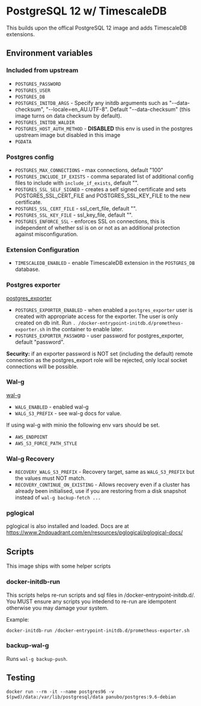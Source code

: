 # PostgreSQL 12 w/ TimescaleDB

This builds upon the offical PostgreSQL 12 image and adds TimescaleDB extensions.

## Environment variables

### Included from upstream

- `POSTGRES_PASSWORD`
- `POSTGRES_USER`
- `POSTGRES_DB`
- `POSTGRES_INITDB_ARGS` - Specify any initdb arguments such as "--data-checksum", "--locale=en_AU.UTF-8". Default "--data-checksum" (this image turns on data checksum by default).
- `POSTGRES_INITDB_WALDIR`
- `POSTGRES_HOST_AUTH_METHOD` - **DISABLED** this env is used in the postgres upstream image but disabled in this image
- `PGDATA`

### Postgres config

- `POSTGRES_MAX_CONNECTIONS` - max connections, default "100"
- `POSTGRES_INCLUDE_IF_EXISTS` - comma separated list of additional config files to include with `include_if_exists`, default "".
- `POSTGRES_SSL_SELF_SIGNED` - creates a self signed certificate and sets POSTGRES_SSL_CERT_FILE and POSTGRES_SSL_KEY_FILE to the new certificate.
- `POSTGRES_SSL_CERT_FILE` - ssl_cert_file, default "".
- `POSTGRES_SSL_KEY_FILE` - ssl_key_file, default "".
- `POSTGRES_ENFORCE_SSL` - enforces SSL on connections, this is independent of whether ssl is on or not as an additional protection against misconfiguration.

### Extension Configuration

- `TIMESCALEDB_ENABLED` - enable TimescaleDB extension in the `POSTGRES_DB` database.

### Postgres exporter

[postgres_exporter](https://github.com/wrouesnel/postgres_exporter)

- `POSTGRES_EXPORTER_ENABLED` - when enabled a `postgres_exporter` user is created with appropriate access for the exporter. The user is only created on db init. Run `. /docker-entrypoint-initdb.d/prometheus-exporter.sh` in the container to enable later.
- `POSTGRES_EXPORTER_PASSWORD` - user password for postgres_exporter, default "password".

**Security:** if an exporter password is NOT set (including the default) remote connection as the postgres_export role will be rejected, only local socket connections will be possible.

### Wal-g

[wal-g](https://github.com/wal-g/wal-g)

- `WALG_ENABLED` - enabled wal-g
- `WALG_S3_PREFIX` - see wal-g docs for value.

If using wal-g with minio the following env vars should be set.

- `AWS_ENDPOINT`
- `AWS_S3_FORCE_PATH_STYLE`

### Wal-g Recovery

- `RECOVERY_WALG_S3_PREFIX` - Recovery target, same as `WALG_S3_PREFIX` but the values must NOT match.
- `RECOVERY_CONTINUE_ON_EXISTING` - Allows recovery even if a cluster has already been initialised, use if you are restoring from a disk snapshot instead of `wal-g backup-fetch ...`

### pglogical

pglogical is also installed and loaded. Docs are at https://www.2ndquadrant.com/en/resources/pglogical/pglogical-docs/

## Scripts

This image ships with some helper scripts

### docker-initdb-run

This scripts helps re-run scripts and sql files in /docker-entrypoint-initdb.d/. You MUST ensure any scripts you intedend to re-run are idempotent otherwise you may damage your system.

Example:

```
docker-initdb-run /docker-entrypoint-initdb.d/prometheus-exporter.sh
```

### backup-wal-g

Runs `wal-g backup-push`.

## Testing

```
docker run --rm -it --name postgres96 -v $(pwd)/data:/var/lib/postgresql/data panubo/postgres:9.6-debian
```
